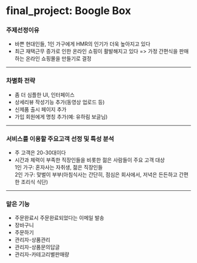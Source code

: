 # final_project: Boogle Box
### 주제선정이유
- 바쁜 현대인들, 1인 가구에게 HMR의 인기가 더욱 높아지고 있다
- 최근 재택근무 증가로 인한 온라인 쇼핑이 활발해지고 있다
=> 가정 간편식을 판매하는 온라인 쇼핑몰을 만들기로 결정  
--------------------
### 차별화 전략
- 좀 더 심플한 UI, 인터페이스
- 상세리뷰 작성기능 추가(동영상 업로드 등)
- 신제품 출시 페이지 추가
- 가입 회원에게 명칭 추가(예: 유하림 보글님)
--------------------
### 서비스를 이용할 주요고객 선정 및 특성 분석
- 주 고객은 20-30대이다  
- 시간과 체력이 부족한 직장인들을 비롯한 젊은 사람들이 주요 고객 대상  
1인 가구: 혼자사는 자취생, 젊은 직장인들   
2인 가구: 맞벌이 부부(아침식사는 간단히, 점심은 회사에서, 저녁은 든든하고 간편한 조리식 식단)
--------------------
### 맡은 기능
- 주문완료시 주문완료되었다는 이메일 발송  
- 장바구니  
- 주문하기  
- 관리자-상품관리  
- 관리자-상품문의답글  
- 관리자-카테고리별판매량  
